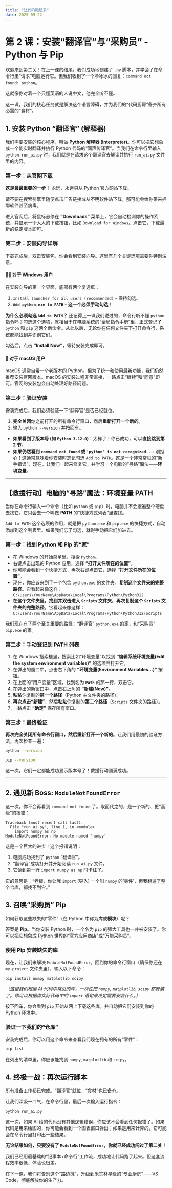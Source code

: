 ```yaml
---
title: "让代码跑起来"
date: 2025-09-22
---
```


# 第 2 课：安装“翻译官”与“采购员” - Python 与 Pip

欢迎来到第二关！在上一课的结尾，我们成功地创建了 `.py` 脚本，并学会了在命令行里“请求”电脑运行它。但我们收到了一个冷冰冰的回复：`command not found: python`。

这就像你对着一个只懂英语的人说中文，他完全听不懂。

这一课，我们的核心任务就是解决这个语言障碍，并为我们的“代码厨房”备齐所有必需的“食材”。

## 1. 安装 Python “翻译官” (解释器)

我们需要安装的核心程序，叫做 **Python 解释器 (Interpreter)**。你可以把它想象成一个能实时翻译并执行 Python 代码的“同声传译官”。当我们在命令行里输入 `python run_ai.py` 时，我们就是在请求这个翻译官去解读并执行 `run_ai.py` 文件里的内容。

### **第一步：从官网下载**

**这是最最重要的一步！** 永远，永远只从 Python 官方网站下载。

<ResearchCard 
      :key="'Python官网'"
      :icon="'/icons/python.svg'"
      :title="'Python官网'"
      :details="'安全、纯净的 Python 安装包唯一官方来源。'"
      :link="'https://www.python.org/'"
      :bgColor="'#3776AB'"
    />

请不要在搜索引擎里随便点击广告链接或从不明软件站下载，那可能会给你带来捆绑软件甚至病毒。

进入官网后，将鼠标悬停在 **“Downloads”** 菜单上，它会自动检测你的操作系统，并显示一个大大的下载按钮，比如 `Download for Windows`。点击它，下载最新的稳定版本即可。

<!-- 建议此处配图: Python 官网 Downloads 菜单的截图 -->

### **第二步：安装向导详解**

下载完成后，双击安装包，你会看到安装向导。这里有几个关键选项需要你特别注意。

#### 👨‍💻 **对于 Windows 用户**

在安装向导的第一个界面，底部有两个复选框：

1.  `Install launcher for all users (recommended)` - 保持勾选。
2.  **`Add python.exe to PATH`** - **这一个必须手动勾选！**

<!-- 建议此处配图: Windows 安装向导的第一个界面，用巨大的红色箭头指向 "Add python.exe to PATH" -->

**为什么必须勾选 `Add to PATH`？**
还记得上一课我们说过的，命令行听不懂 `python` 指令吗？勾选这个选项，就相当于在电脑系统的“全局指令手册”里，正式登记了 `python` 和 `pip` 这两个新命令。从此以后，无论你在任何文件夹下打开命令行，系统都能找到并识别它们。

勾选后，点击 **“Install Now”**，等待安装完成即可。

#### 🍏 **对于 macOS 用户**

macOS 通常自带一个老版本的 Python。但为了统一和使用最新功能，我们仍然推荐安装官网版本。macOS 的安装过程非常直接，一路点击“继续”和“同意”即可。官网的安装包会自动处理好路径问题。

### **第三步：验证安装**

安装完成后，我们必须验证一下“翻译官”是否已经就位。

1.  **完全关闭**你之前打开的所有命令行窗口，然后**重新打开一个新的**。
2.  输入 `python --version` 并按回车。

*   **如果看到了版本号 (如 `Python 3.12.0`)**：太棒了！你已成功，可以**直接跳到第 2 节**。
*   **如果仍然看到 `command not found` 或 `'python' is not recognized...`**: 别担心！这通常意味着你安装时忘记勾选 `Add to PATH`。这是一个非常常见的“新手错误”，现在，让我们一起来修复它，并学习一个电脑的“寻路”魔法——**环境变量**。

---

## **【救援行动】电脑的“寻路”魔法：环境变量 PATH**

当你在命令行输入一个命令（比如 `python` 或 `pip`）时，电脑并不会搜遍整个硬盘去找它。它只会去一个叫做 **PATH** 的“快捷方式列表”里查找。

`Add to PATH` 这个选项的作用，就是把 `python.exe` 和 `pip.exe` 的快捷方式，自动添加到这个列表里。如果我们忘了勾选，就得手动把它们加进去。

### **第一步：找到 Python 和 Pip 的“家”**

*   在 Windows 的开始菜单里，搜索 `Python`。
*   右键点击出现的 Python 应用，选择 **“打开文件所在的位置”**。
*   你可能会看到一个快捷方式，再次右键点击它，选择 **“打开文件所在的位置”**。
*   现在，你应该来到了一个包含 `python.exe` 的文件夹。**复制这个文件夹的完整路径**。它看起来像这样：`C:\Users\YourName\AppData\Local\Programs\Python\Python312`
*   **在这个文件夹里，找到并双击进入 `Scripts` 文件夹**。**再次复制这个 `Scripts` 文件夹的完整路径**。它看起来像这样：`C:\Users\YourName\AppData\Local\Programs\Python\Python312\Scripts`

我们现在有了两个至关重要的路径：“翻译官” `python.exe` 的家，和“采购员” `pip.exe` 的家。

<!-- 建议此处配图: 动态图展示如何一步步找到 python.exe 和 Scripts 文件夹并分别复制它们的路径 -->

### **第二步：手动登记到 PATH 列表**

1.  在 Windows 搜索框里，搜索比如“环境变量”以找到 **“编辑系统环境变量(Edit the system environment variables)”** 的选项并打开它。
2.  在弹出的窗口中，点击右下角的 **“环境变量(Environment Variables...)”** 按钮。
3.  在上面的“用户变量”区域，找到名为 **`Path`** 的那一行，双击它。
4.  在弹出的新窗口中，点击右上角的 **“新建(New)”**。
5.  **粘贴**你复制的**第一个路径**（Python 主文件夹的路径）。
6.  **再次点击“新建”**，然后**粘贴**你复制的**第二个路径**（`Scripts` 文件夹的路径）。
7.  一路点击 **“确定”** 保存所有窗口。

<!-- 建议此处配图: 动态图展示如何一步步打开 Path 编辑窗口并添加两个路径 -->

### **第三步：最终验证**

**再次完全关闭所有命令行窗口，然后重新打开一个新的**。让我们用最初的验证方法，再次检查一遍：
```bash
python --version
```
```bash
pip --version
```
这一次，它们一定都能成功显示版本号了！救援行动圆满成功。

---

## 2. 遇见新 Boss: `ModuleNotFoundError`

这一次，你不会再看到 `command not found` 了。取而代之的，是一个新的、更“高级”的报错：

```
Traceback (most recent call last):
  File "run_ai.py", line 1, in <module>
    import numpy as np
ModuleNotFoundError: No module named 'numpy'
```

这是一个巨大的进步！这个报错说明：
1.  电脑成功找到了 `python` “翻译官”。
2.  “翻译官”成功打开并开始阅读 `run_ai.py` 文件。
3.  它读到第一行 `import numpy as np` 时卡住了。

它的意思是：“老板，你让我 `import` (导入) 一个叫 `numpy` 的‘零件’，但我翻遍了整个仓库，都找不到它。”

## 3. 召唤“采购员” Pip

如何获取这些缺失的“零件”（在 Python 中称为**库**或**模块**）呢？

答案是 **Pip**。当你安装 Python 时，一个名为 `pip` 的强大工具也一并被安装了。你可以把它想象成 Python 世界的“官方应用商店”或“万能采购员”。

### **使用 Pip 安装缺失的库**

现在，让我们来解决 `ModuleNotFoundError`。回到你的命令行窗口（确保你还在 `my-project` 文件夹里），输入以下命令：

```bash
pip install numpy matplotlib scipy
```
*（这里我们根据 AI 代码中常见的库，一次性把 `numpy`, `matplotlib`, `scipy` 都安装了。你可以根据你实际代码中的 `import` 语句来决定需要安装什么。）*

按下回车，你会看到 `pip` 开始从网上下载这些库，并自动把它们安装到你的 Python 环境中。

### **验证一下我们的“仓库”**

安装完成后，你可以用这个命令来查看我们现在拥有的所有“零件”：
```bash
pip list
```
在列出的清单里，你应该能找到 `numpy`, `matplotlib` 和 `scipy`。

## 4. 终极一战：再次运行脚本

所有准备工作都已完成。“翻译官”就位，“食材”也已备齐。

让我们深吸一口气，在命令行里，最后一次输入运行指令：

```bash
python run_ai.py
```

这一次，如果 AI 给的代码没有其他逻辑错误，你应该不会看到任何报错了。如果代码是用来绘图的，你可能会看到一个图表窗口弹出；如果是用来计算的，它可能会在命令行里打印出一些结果。

**无论结果如何，只要没有了 `ModuleNotFoundError`，你就已经成功闯过了第二关！**

我们已经用最基础的“记事本+命令行”工作流，成功地让代码跑了起来。但这套流程效率很低，体验也很差。

在下一课，我们将告别这个“路边摊”，升级到米其林星级的“专业厨房”——VS Code，彻底解放你的生产力。